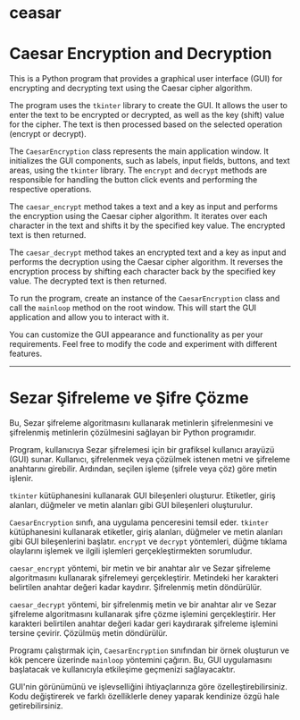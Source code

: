 # ceasar
# Caesar Encryption and Decryption

This is a Python program that provides a graphical user interface (GUI) for encrypting and decrypting text using the Caesar cipher algorithm.

The program uses the `tkinter` library to create the GUI. It allows the user to enter the text to be encrypted or decrypted, as well as the key (shift) value for the cipher. The text is then processed based on the selected operation (encrypt or decrypt).

The `CaesarEncryption` class represents the main application window. It initializes the GUI components, such as labels, input fields, buttons, and text areas, using the `tkinter` library. The `encrypt` and `decrypt` methods are responsible for handling the button click events and performing the respective operations.

The `caesar_encrypt` method takes a text and a key as input and performs the encryption using the Caesar cipher algorithm. It iterates over each character in the text and shifts it by the specified key value. The encrypted text is then returned.

The `caesar_decrypt` method takes an encrypted text and a key as input and performs the decryption using the Caesar cipher algorithm. It reverses the encryption process by shifting each character back by the specified key value. The decrypted text is then returned.

To run the program, create an instance of the `CaesarEncryption` class and call the `mainloop` method on the root window. This will start the GUI application and allow you to interact with it.

You can customize the GUI appearance and functionality as per your requirements. Feel free to modify the code and experiment with different features.

---------------------------------------------------------------------------------------------------------------------------------------
# Sezar Şifreleme ve Şifre Çözme

Bu, Sezar şifreleme algoritmasını kullanarak metinlerin şifrelenmesini ve şifrelenmiş metinlerin çözülmesini sağlayan bir Python programıdır.

Program, kullanıcıya Sezar şifrelemesi için bir grafiksel kullanıcı arayüzü (GUI) sunar. Kullanıcı, şifrelenmek veya çözülmek istenen metni ve şifreleme anahtarını girebilir. Ardından, seçilen işleme (şifrele veya çöz) göre metin işlenir.

`tkinter` kütüphanesini kullanarak GUI bileşenleri oluşturur. Etiketler, giriş alanları, düğmeler ve metin alanları gibi GUI bileşenleri oluşturulur.

`CaesarEncryption` sınıfı, ana uygulama penceresini temsil eder. `tkinter` kütüphanesini kullanarak etiketler, giriş alanları, düğmeler ve metin alanları gibi GUI bileşenlerini başlatır. `encrypt` ve `decrypt` yöntemleri, düğme tıklama olaylarını işlemek ve ilgili işlemleri gerçekleştirmekten sorumludur.

`caesar_encrypt` yöntemi, bir metin ve bir anahtar alır ve Sezar şifreleme algoritmasını kullanarak şifrelemeyi gerçekleştirir. Metindeki her karakteri belirtilen anahtar değeri kadar kaydırır. Şifrelenmiş metin döndürülür.

`caesar_decrypt` yöntemi, bir şifrelenmiş metin ve bir anahtar alır ve Sezar şifreleme algoritmasını kullanarak şifre çözme işlemini gerçekleştirir. Her karakteri belirtilen anahtar değeri kadar geri kaydırarak şifreleme işlemini tersine çevirir. Çözülmüş metin döndürülür.

Programı çalıştırmak için, `CaesarEncryption` sınıfından bir örnek oluşturun ve kök pencere üzerinde `mainloop` yöntemini çağırın. Bu, GUI uygulamasını başlatacak ve kullanıcıyla etkileşime geçmenizi sağlayacaktır.

GUI'nin görünümünü ve işlevselliğini ihtiyaçlarınıza göre özelleştirebilirsiniz. Kodu değiştirerek ve farklı özelliklerle deney yaparak kendinize özgü hale getirebilirsiniz.

